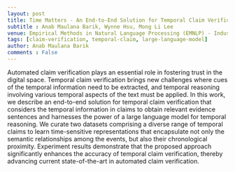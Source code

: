 ```yaml
---
layout: post
title: Time Matters - An End-to-End Solution for Temporal Claim Verification
subtitle : Anab Maulana Barik, Wynne Hsu, Mong Li Lee
venue: Empirical Methods in Natural Language Processing (EMNLP) - Industry Track. 2024
tags: [claim-verification, temporal-claim, large-language-model]
author: Anab Maulana Barik
comments : False
---
```


Automated claim verification plays an essential role in fostering trust in the digital space. Temporal claim verification brings new challenges where cues of the temporal information need to be extracted, and temporal reasoning involving various temporal aspects of the text must be applied. In this work, we describe an end-to-end solution for temporal claim verification that considers the temporal information in claims to obtain relevant evidence sentences and harnesses the power of a large language model for temporal reasoning. We curate two datasets comprising a diverse range of temporal claims to learn time-sensitive representations that encapsulate not only the semantic relationships among the events, but also their chronological proximity. Experiment results demonstrate that the proposed approach significantly enhances the accuracy of temporal claim verification, thereby advancing current state-of-the-art in automated claim verification.

